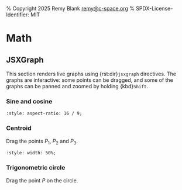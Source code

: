 % Copyright 2025 Remy Blank <remy@c-space.org>
% SPDX-License-Identifier: MIT

# Math

## JSXGraph

This section renders live graphs using {rst:dir}`jsxgraph` directives. The
graphs are interactive: some points can be dragged, and some of the graphs can
be panned and zoomed by holding {kbd}`Shift`.

### Sine and cosine

```{jsxgraph} sincos
:style: aspect-ratio: 16 / 9;
```

### Centroid

Drag the points $P_1$, $P_2$ and $P_3$.

```{jsxgraph} centroid
:style: width: 50%;
```

### Trigonometric circle

Drag the point $P$ on the circle.

```{jsxgraph} trig-circle
```

<script type="module">
const [{initBoard, JXG}] = await tdoc.imports('tdoc/jsxgraph.js');

initBoard('sincos', {
    boundingBox: [-7, 1.3, 7, -1.3], keepAspectRatio: false,
    axis: true, grid: true,
    defaults: {
        functiongraph: {
            withLabel: true,
            label: {
                distance: 1.5,
                offset: [0, 0],
                anchorX: 'middle',
                anchorY: 'middle',
            },
        },
    },
}, board => {
    board.create('functiongraph',
        [x => Math.sin(x)],
        {name: `\\(sin(x)\\)`, strokeColor: JXG.palette.blue,
         label: {position: '0.6fr left'}});
    board.create('functiongraph',
        [x => Math.cos(x)],
        {name: `\\(cos(x)\\)`, strokeColor: JXG.palette.red,
         label: {position: '0.69fr right'}});
});

initBoard('centroid', {
    boundingBox: [-3.2, 3.2, 3.2, -3.2],
    defaults: {
        line: {strokeWidth: 1.5},
    },
}, board => {
    const is = [0, 1, 2];
    const p = is.map(i => board.create('point',
        [3 * Math.cos(i * 2 * Math.PI / 3) + 0.5 * (i - 1),
         3 * Math.sin(i * 2 * Math.PI / 3)],
        {name: `\\(P_${i + 1}\\)`}));
    is.map(i => board.create('segment',
        [p[i], p[(i + 1) % 3]], {strokeColor: JXG.palette.black}));
    const m = is.map(i => board.create('midpoint',
        [p[(i + 1) % 3], p[(i + 2) % 3]], {name: `\\(M_${i + 1}\\)`}));
    const med = is.map(i => board.create('segment',
        [p[i], m[i]], {strokeColor: JXG.palette.blue}));
    board.create('intersection', [med[0], med[1]], {name: '\\(C\\)'});
});

initBoard('trig-circle', {
    boundingBox: [-1.5, 6.5, 6.5, -1.5], axis: true,
    pan: {enabled: false}, zoom: {enabled: false}, showFullscreen: true,
    defaultAxes: {
        x: {
            name: '\\(x, \\alpha\\)',
            ticks: {insertTicks: false, ticksDistance: 1, minorTicks: 0},
        },
        y: {
            name: '\\(y, \\alpha\\)',
            ticks: {insertTicks: false, ticksDistance: 1, minorTicks: 0},
        },
    },
    defaults: {
        point: {strokeWidth: 0},
        line: {strokeWidth: 1},
    },
}, board => {
    // Place the circle.
    const o = board.create('point', [0, 0], {
        fixed: true, visible: false, withLabel: false,
    });
    const c = board.create('circle', [o, 1], {strokeColor: JXG.palette.black});

    // Place the glider point and everything related to the angle.
    const alphaColor = JXG.palette.green;
    const attractors = [];
    for (let i = 0; i < 4; ++i) {
        for (const a of [0, Math.PI / 6, Math.PI / 4, Math.PI / 3]) {
            const b = i * Math.PI / 2 + a;
            attractors.push(board.create('point', [Math.cos(b), Math.sin(b)], {
                fixed: true, visible: false, withLabel: false,
            }));
        }
    }
    const p = board.create('glider', [0.85, -0.5, c], {
        name: '\\(P\\)', label: {strokeColor: alphaColor},
        fillColor: alphaColor, attractors, attractorDistance: 0.1,
    });
    const alpha = () => {
        const a = Math.atan2(p.Y(), p.X());
        return a >= 0 ? a : a + 2 * Math.PI;
    };
    const ax1 = board.create('point', [1, 0], {
        fixed: true, visible: false, withLabel: false,
    });
    board.create('angle', [ax1, o, p], {
        name: '\\(\\alpha\\)', label: {strokeColor: alphaColor},
        radius: 0.2, orthoType: 'none',
        strokeColor: alphaColor, fillColor: alphaColor, fillOpacity: 0.3,
    });
    board.create('segment', [o, p], {strokeColor: alphaColor});
    board.create('text',
        [2, 6, () => `\
\\(\\alpha=${alpha().toFixed(2)}\\;rad\
=${(alpha() * 180 / Math.PI).toFixed(1)}\\degree\\)`], {
            strokeColor: alphaColor, fixed: true,
    });

    // Project the glider point onto the axes.
    const px = board.create('point', [() => p.X(), 0], {
        visible: false, withLabel: false,
    });
    const py = board.create('point', [0, () => p.Y()], {
        visible: false, withLabel: false,
    });
    board.create('segment', [p, px], {dash: 2, strokeColor: JXG.palette.black});
    board.create('segment', [p, py], {dash: 2, strokeColor: JXG.palette.black});

    // Place the elements related to the sine.
    const sinColor = JXG.palette.blue;
    board.create('arrow', [o, py], {
        name: '\\(sin(\\alpha)\\)', withLabel: true,
        label: {
            position: '0.5fr left', anchorX: 'right', anchorY: 'middle',
            distance: 0, offset: [-7, 0], strokeColor: sinColor,
        },
        strokeWidth: 2, strokeColor: sinColor,
    });
    board.create('curve', [a => a, a => Math.sin(a), 0, 2 * Math.PI], {
        strokeColor: sinColor,
    });
    const psin = board.create('point', [alpha, () => p.Y()], {
        withLabel: false, fillColor: sinColor,
    });
    board.create('segment', [p, psin], {
        dash: 2, strokeColor: JXG.palette.black,
    });
    const ax = board.create('point', [alpha, 0], {
        name: '\\(\\alpha\\)', size: 0, label: {strokeColor: alphaColor},
    });
    board.create('segment', [psin, ax], {
        dash: 2, strokeColor: JXG.palette.black,
    });
    board.create('text',
        [2, 5.7, () => `\\(sin(\\alpha)=${Math.sin(alpha()).toFixed(3)}\\)`], {
        strokeColor: sinColor, fixed: true,
    });

    // Place the elments related to the cosine.
    const cosColor = JXG.palette.red;
    board.create('arrow', [o, px], {
        name: '\\(cos(\\alpha)\\)', withLabel: true,
        label: {
            position: '0.5fr right', anchorX: 'middle', anchorY: 'top',
            distance: 0, offset: [0, -7], strokeColor: cosColor,
        },
        strokeWidth: 2, strokeColor: cosColor,
    });
    board.create('curve', [a => Math.cos(a), a => a, 0, 2 * Math.PI], {
        strokeColor: cosColor,
    });
    const pcos = board.create('point', [() => p.X(), alpha], {
        withLabel: false, fillColor: cosColor,
    });
    board.create('segment', [p, pcos], {
        dash: 2, strokeColor: JXG.palette.black,
    });
    const ay = board.create('point', [0, alpha], {
        name: '\\(\\alpha\\)', size: 0, label: {strokeColor: alphaColor},
    });
    board.create('segment', [ay, pcos], {
        dash: 2, strokeColor: JXG.palette.black,
    });
    board.create('text',
        [2, 5.4, () => `\\(cos(\\alpha)=${Math.cos(alpha()).toFixed(3)}\\)`], {
        strokeColor: cosColor, fixed: true,
    });
});
</script>
